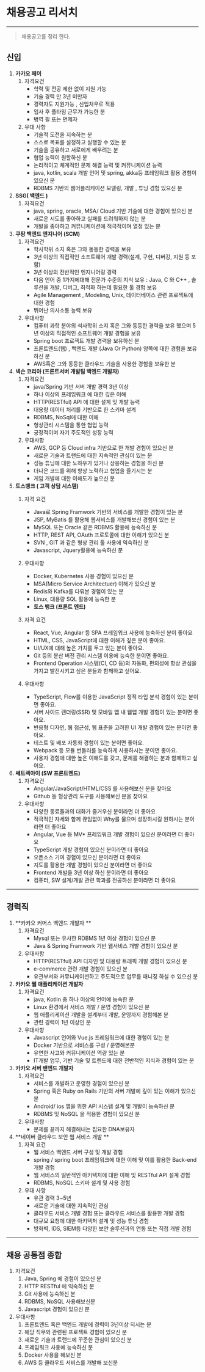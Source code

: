 # 채용공고 리서치

---

> 채용공고를 정리 한다. 

## 신입

1. **카카오 페이**
   1. 자격요건
      + 학력 및 전공 제한 없이 지원 가능
      + 기술 경력 만 3년 미만자
      + 경력자도 지원가능 , 신입처우로 적용
      + 입사 후 풀타임 근무가 가능한 분 
      + 병역 필 또는 면제자 
   2. 우대 사항
      + 기술적 도전을 지속하는 분
      + 스스로 목표를 설정하고 실행할 수 있는 분
      + 기술을 공유하고 서로에게 배우려는 분
      + 협업 능력이 원할하신 분
      + 논리적이고 체계적인 문제 해결 능력 및 커뮤니케이션 능력
      + java, kotlin, scala 개발 언어 및 spring, akka등 프레임워크 활용 경험이 있으신 분
      + RDBMS 기반의 웹어플리케이션 모델링, 개발 , 튜닝 경험 있으신 분
2. **SSG( 백엔드 )**
   1. 자격요건
      + java, spring, oracle, MSA/ Cloud 기반 기술에 대한 경험이 있으신 분
      + 새로운 시도를 좋아하고 실패를 드려워하지 않는 분
      + 개발을 종아하고 커뮤니케이션에 적극적이며 열정 있는 분
3. **쿠팡 백엔드 엔지니어 (SCM)**
   1. 자격요건
      + 학사학위 소지 혹은 그와 동등한 경력을 보유
      + 3년 이상의 직접적인 소프트웨어 개발 경력(설계, 구현, 디버깅, 지원 등 포함)
      + 3년 이상의 전반적인 엔지니어링 경력
      + 다음 언어 중 1가지에대해 전문가 수준의 지식 보유 : Java, C 와 C++ , 솔루션을 개발, 디버그, 최적화 하는데 필요한 툴 경험 보유
      + Agile Management , Modeling, Unix, 데이터베이스 관련 프로젝트에 대한 경험 
      + 뛰어난 의사소통 능력 보유
   2. 우대사항
      + 컴퓨터 과학 분야의 석사학위 소지 혹은 그와 동등한 경력을 보유 했으며 5년 이상의 직접적인 소프트웨어 개발 경험을 보유
      + Spring boot 프로젝트 개발 경력을 보유하신 분
      + 프론트엔드(웹) , 백엔드 개발 (Java Or Python) 양쪽에 대한 경험을 보유하신 분 
      + AWS혹은 그와 동등한 클라우드 기술을 사용한 경험을 보유한 분 
4. **넥슨 코리아 (프론트서버 개발팀 백엔드 개발자)**
   1. 자격요건
      + java/Spring 기반 서버 개발 경력 3년 이상 
      + 하나 이상의 프레임워크 에 대한 깊은 이해
      + HTTP(RESTful) API 에 대한 설계 및 개발 능력
      + 대용량 데이터 처리를 기반으로 한 스키마 설계
      + RDBMS, NoSql에 대한 이해
      + 형상관리 시스템을 통한 협업 능력
      + 긍정적이며 자기 주도적인 성장 능력
   2. 우대사항
      + AWS, GCP 등 Cloud infra 기반으로 한 개발 경험이 있으신 분
      + 새로운 기술과 트랜드에 대한 지속적인 관심이 있는 분
      + 성능 튜닝에 대한 노하우가 있거나 상응하는 경험을 하신 분
      + 더나은 코드를 위해 항상 노력하고 협업을 즐기시는 분 
      + 게임 개발에 대한 이해도가 높으신 분 
5. **토스뱅크 ( 고객 상담 시스템)**
   1. 자격 요건
      + Java로 Spring Framwork 기반의 서비스를 개발한 경험이 있는 분 
      + JSP, MyBatis 를 활용해 웹서비스를 개발해보신 경험이 있는 분
      + MySQL 또는 Oracle 같은 RDBMS 활용에 능숙하신 분
      + HTTP, REST API, OAuth 프로토콜에 대한 이해가 있으신 분
      + SVN , GIT 과 같은 형상 관리 툴 사용에 익숙하신 분
      + Javascript, Jquery활용에 능숙하신 분
   2. 우대사항
      + Docker, Kubernetes 사용 경험이 있으신 분
      + MSA(Micro Service Architectuer) 이해가 있으신 분 
      + Redis와 Kafka를 다뤄본 경험이 있는 분
      + Linux, 대용량 SQL 활용에 능숙한 분 
      + **토스 뱅크 (프론트 엔드)**
   
   1. 자격 요건
      + React, Vue, Angular 등 SPA 프레임워크 사용에 능숙하신 분이 좋아요
      + HTML, CSS, JavaScript에 대한 이해가 깊은 분이 좋아요.
      + UI/UX에 대해 높은 가치를 두고 있는 분이 좋아요.
      + Git 등의 분산 버전 관리 시스템 이용에 능숙한 분이면 좋아요.
      + Frontend Operation 시스템(CI, CD 등)의 자동화, 편의성에 항상 관심을 가지고 발전시키고 싶은 분들과 함께하고 싶어요.
   2. 우대사항
      + TypeScript, Flow를 이용한 JavaScript 정적 타입 분석 경험이 있는 분이면 좋아요.
      + 서버 사이드 렌더링(SSR) 및 모바일 앱 내 웹앱 개발 경험이 있는 분이면 좋아요.
      + 반응형 디자인, 웹 접근성, 웹 표준을 고려한 UI 개발 경험이 있는 분이면 좋아요.
      + 테스트 및 배포 자동화 경험이 있는 분이면 좋아요.
      + Webpack 등 모듈 번들러를 능숙하게 사용하시는 분이면 좋아요.
      + 사용자 경험에 대한 높은 이해도를 갖고, 문제를 해결하는 분과 함께하고 싶어요.
7. **쎄트렉아이 (SW 프론트엔드)**
   1. 자격요건
      + Angular/JavaScript/HTML/CSS 를 사용해보신 분을 찾아요
      + Github 등 형상관리 도구를 사용해보신 분을 찾아요
   2. 우대사항
      + 다양한 동료들과의 대화가 즐거우신 분이라면 더 좋아요
      + 적극적인 자세와 함께 끊임없이 Why를 물으며 성장하시길 원하시는 분이라면 더 좋아요
      + Angular, Vue 등 MV* 프레임워크 개발 경험이 있으신 분이라면 더 좋아요
      + TypeScript 개발 경험이 있으신 분이라면 더 좋아요
      + 오픈소스 기여 경험이 있으신 분이라면 더 좋아요
      + 지도를 활용한 개발 경험이 있으신 분이라면 더 좋아요
      + Frontend 개발을 3년 이상 하신 분이라면 더 좋아요
      + 컴퓨터, SW 설계/개발 관련 학과를 전공하신 분이라면 더 좋아요

---



## 경력직

1. **카카오 커머스 백엔드 개발자 **
   1. 자격요건
      + Mysql 또는 유사한 RDBMS 1년 이상 경험이 있으신 분 
      + Java & Spring Framwork 기반 웹서비스 개발 경험이 있으신 분 
   2. 우대사항
      + HTTP(RESTful) API 디자인 및 대용량 트래픽 개발 경험이 있으신 분
      + e-commerce 관련 개발 경험이 있으신 분
      + 유관부서와 커뮤니케이션하고 주도적으로 업무를 매니징 하실 수 있으신 분 
2. **카카오 웹 애플리케이션 개발자**
   1. 자격요건
      + java, Kotlin 중 하나 이상의 언어에 능숙한 분
      + Linux 환경에서 서비스 개발 / 운영 경험이 있으신 분
      + 웹 애플리케이션 개발을 설계부터 개발, 운영까지 경험해본 분
      + 관련 경력이 1년 이상인 분
   2. 우대사항
      + Javascript 언어와 Vue.js 프레임워크에 대한 경험이 있는 분 
      + Docker 기반으로 서비스를 구성 / 운영해본분 
      + 유연한 사고와 커뮤니케이션 역량 있는 분
      + IT개발 업무, 기반 기술 및 트렌드에 대한 전반적인 지식과 경험이 있는 분 
3. **카카오 서버 밴엔드 개발자**
   1. 자격요건
      + 서비스를 개발하고 운영한 경험이 있으신 분 
      + Spring 혹은 Ruby on Rails 기반의 서버 개발에 깊이 있는 이해가 있으신 분 
      + Android/ ios 앱을 위한 API 시스템 설계 및 개발이 능숙하신 분
      + RDBMS 및 NoSQL 을 적용한 경험이 있으신 분 
   2. 우대사항
      + 문제를 끝까지 해결해내는 집요한 DNA보유자 
4. **네이버 클라우드 보안 웹 서비스 개발 **
   1. 자격 요건
      + 웹 서비스 백엔드 서버 구성 및 개발 경험
      + spring / spring boot 프레임워크에 대한 이해 및 이를 활용한 Back-end 개발 경험
      + 웹 서비스의 일반적인 아키텍처에 대한 이해 및 RESTful API 설계 경험
      + RDBMS, NoSQL 스키마 설계 및 사용 경험
   2. 우대 사항
      + 유관 경력 3~5년
      + 새로운 기술에 대한 지속적인 관심
      + 클라우드 서비스 개발 경험 또는 클라우드 서비스를 활용한 개발 경험
      + 대규모 요청에 대한 아키텍처 설계 및 성능 튜닝 경험
      + 방화벽, IDS, SIEM등 다양한 보안 솔루션과의 연동 또는 직접 개발 경험 

---

## 채용 공통점 종합

1. 자격요건
   1. Java, Spring 에 경험이 있으신 분 
   2. HTTP RESTful 에 익숙하신 분
   3. Git 사용에 능숙하신 분 
   4. RDBMS, NoSQL 사용해보신분
   5. Javascript 경험이 있으신 분 
2. 우대사항
   1. 프론트엔드 혹은 백엔드 개발에 경력이 3년이상 되시는 분
   2. 해당 직무와 관련된 프로젝트 경험이 있으신 분
   3. 새로운 기술과 트랜드에 꾸준한 관심이 있으신 분 
   4. 프레임워크 사용에 능숙하신 분 
   5. Docker 사용을 해보신 분 
   6. AWS 등 클라우드 서비스를 개발해 보신분 